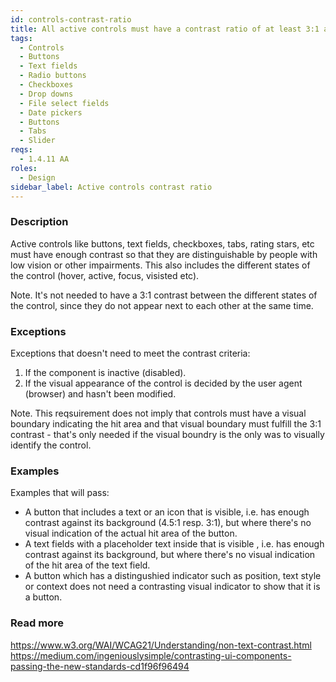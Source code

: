 ```yaml
---
id: controls-contrast-ratio
title: All active controls must have a contrast ratio of at least 3:1 against adjacent color(s)
tags:
  - Controls
  - Buttons
  - Text fields
  - Radio buttons
  - Checkboxes
  - Drop downs
  - File select fields
  - Date pickers
  - Buttons
  - Tabs
  - Slider
reqs:
  - 1.4.11 AA
roles:
  - Design
sidebar_label: Active controls contrast ratio
---
```


### Description

Active controls like buttons, text fields, checkboxes, tabs, rating stars, etc must have enough contrast so that they are distinguishable by people with low vision or other impairments. This also includes the different states of the control (hover, active, focus, visisted etc).

Note. It's not needed to have a 3:1 contrast between the different states of the control, since they do not appear next to each other at the same time.

### Exceptions

Exceptions that doesn't need to meet the contrast criteria:

1. If the component is inactive (disabled).
2. If the visual appearance of the control is decided by the user agent (browser) and hasn't been modified.

Note. This reqsuirement does not imply that controls must have a visual boundary indicating the hit area and that visual boundary must fulfill the 3:1 contrast - that's only needed if the visual boundry is the only was to visually identify the control.

### Examples

Examples that will pass:

- A button that includes a text or an icon that is visible, i.e. has enough contrast against its background (4.5:1 resp. 3:1), but where there's no visual indication of the actual hit area of the button.
- A text fields with a placeholder text inside that is visible , i.e. has enough contrast against its background, but where there's no visual indication of the hit area of the text field.
- A button which has a distingushied indicator such as position, text style or context does not need a contrasting visual indicator to show that it is a button.

### Read more

https://www.w3.org/WAI/WCAG21/Understanding/non-text-contrast.html
https://medium.com/ingeniouslysimple/contrasting-ui-components-passing-the-new-standards-cd1f96f96494
